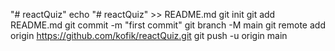 "# reactQuiz" 
echo "# reactQuiz" >> README.md
  git init
  git add README.md
  git commit -m "first commit"
  git branch -M main
  git remote add origin https://github.com/kofik/reactQuiz.git
  git push -u origin main